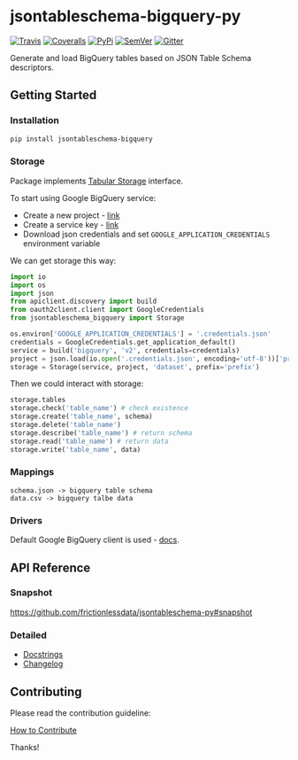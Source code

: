 # jsontableschema-bigquery-py

[![Travis](https://img.shields.io/travis/frictionlessdata/jsontableschema-bigquery-py.svg)](https://travis-ci.org/frictionlessdata/jsontableschema-bigquery-py)
[![Coveralls](http://img.shields.io/coveralls/frictionlessdata/jsontableschema-bigquery-py.svg?branch=master)](https://coveralls.io/r/frictionlessdata/jsontableschema-bigquery-py?branch=master)
[![PyPi](https://img.shields.io/pypi/v/jsontableschema-bigquery.svg)](https://pypi.python.org/pypi/jsontableschema-bigquery)
[![SemVer](https://img.shields.io/badge/versions-SemVer-brightgreen.svg)](http://semver.org/)
[![Gitter](https://img.shields.io/gitter/room/frictionlessdata/chat.svg)](https://gitter.im/frictionlessdata/chat)

Generate and load BigQuery tables based on JSON Table Schema descriptors.

## Getting Started

### Installation

```bash
pip install jsontableschema-bigquery
```

### Storage

Package implements [Tabular Storage](https://github.com/frictionlessdata/jsontableschema-py#storage) interface.

To start using Google BigQuery service:
- Create a new project - [link](https://console.developers.google.com/home/dashboard)
- Create a service key - [link](https://console.developers.google.com/apis/credentials)
- Download json credentials and set `GOOGLE_APPLICATION_CREDENTIALS` environment variable

We can get storage this way:

```python
import io
import os
import json
from apiclient.discovery import build
from oauth2client.client import GoogleCredentials
from jsontableschema_bigquery import Storage

os.environ['GOOGLE_APPLICATION_CREDENTIALS'] = '.credentials.json'
credentials = GoogleCredentials.get_application_default()
service = build('bigquery', 'v2', credentials=credentials)
project = json.load(io.open('.credentials.json', encoding='utf-8'))['project_id']
storage = Storage(service, project, 'dataset', prefix='prefix')
```

Then we could interact with storage:

```python
storage.tables
storage.check('table_name') # check existence
storage.create('table_name', schema)
storage.delete('table_name')
storage.describe('table_name') # return schema
storage.read('table_name') # return data
storage.write('table_name', data)
```

### Mappings

```
schema.json -> bigquery table schema
data.csv -> bigquery talbe data
```

### Drivers

Default Google BigQuery client is used - [docs](https://developers.google.com/resources/api-libraries/documentation/bigquery/v2/python/latest/).

## API Reference

### Snapshot

https://github.com/frictionlessdata/jsontableschema-py#snapshot

### Detailed

- [Docstrings](https://github.com/frictionlessdata/jsontableschema-py/tree/master/jsontableschema/storage.py)
- [Changelog](https://github.com/frictionlessdata/jsontableschema-bigquery-py/commits/master)

## Contributing

Please read the contribution guideline:

[How to Contribute](CONTRIBUTING.md)

Thanks!
